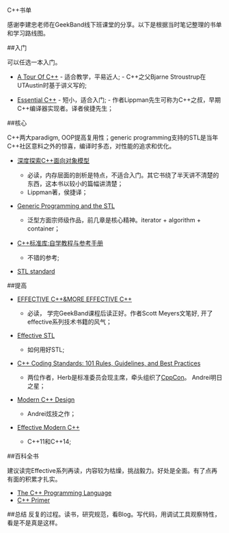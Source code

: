 C++书单

感谢李建忠老师在GeekBand线下班课堂的分享。以下是根据当时笔记整理的书单和学习路线图。


##入门

可以任选一本入门。
  *  [A Tour Of C++](http://www.amazon.com/Tour-C-Depth-ebook/dp/B00F8CWGOS)
    - 适合教学，平易近人;
    - C++之父Bjarne Stroustrup在UTAustin时基于讲义写的;

  *  [Essential C++](http://www.amazon.cn/Essential-C-中文版-李普曼/dp/B00E19SLYI)
    - 短小，适合入门;
    - 作者Lippman先生可称为C++之叔，早期C++编译器实现者。译者侯捷先生；

##核心

C++两大paradigm, OOP提高复用性；generic programming支持的STL是当年C++社区意料之外的惊喜，编译时多态，对性能的追求和优化。

  * [深度探索C++面向对象模型](http://www.amazon.cn/EFFECTIVE-C-MORE-EFFECTIVE-C-中文版-传世经典书丛-梅耶-译者-侯捷/dp/B00GCZHT7Y)
    - 必读，内存层面的剖析是特点，不适合入门。其它书绕了半天讲不清楚的东西，这本书以较小的篇幅讲清楚；
    - Lippman著，侯捷译；

  * [Generic Programming and the STL](http://www.amazon.cn/深度探索C-对象模型-斯坦利•B-李普曼/dp/B006QXQXTM)
    - 泛型方面宗师级作品，前几章是核心精神。iterator + algorithm + container；

  * [C++标准库:自学教程与参考手册](http://www.amazon.cn/C-标准库-尼古拉·约祖蒂斯/dp/B00YLZIRHI/)
    - 不错的参考;

  * [STL standard](https://www.sgi.com/tech/stl/)

##提高

   * [EFFECTIVE C++&MORE EFFECTIVE C++](http://www.amazon.cn/EFFECTIVE-C-MORE-EFFECTIVE-C-中文版-传世经典书丛-梅耶-译者-侯捷/dp/B00GCZHT7Y)
     - 必读， 学完GeekBand课程后读正好。作者Scott Meyers文笔好, 开了effective系列技术书籍的风气；

   * [Effective STL](http://www.amazon.cn/中文版Effective-STL-50条有效使用STL的经验-Scott-Meyers/dp/B00LL0M4JI)
     - 如何用好STL; 

   * [C++ Coding Standards: 101 Rules, Guidelines, and Best Practices](http://www.amazon.cn/C-Coding-Standards-101-Rules-Guidelines-and-Best-Practices-Sutter-Herb/dp/0321113586)
     - 两位作者，Herb是标准委员会现主席，牵头组织了[CppCon](https://isocpp.orgi)。 Andrei明日之星；

   * [Modern C++ Design]( http://www.amazon.com/Modern-Design-Programming-Patterns-Depth-ebook/dp/B00AU3JUHG)
     - Andrei炫技之作；

   * [Effective Modern C++](http://www.amazon.com/Effective-Modern-Specific-Ways-Improve/dp/1491903996)
     - C++11和C++14;

##百科全书

建议读完Effective系列再读，内容较为枯燥，挑战毅力。好处是全面。有了点再有面的积累才扎实。

   * [The C++ Programming Language](http://www.amazon.cn/C-Programming-Language-Stroustrup-Bjarne/dp/0321563840)
   * [C++ Primer](http://www.amazon.cn/C-Primer-李普曼/dp/B00CE43I04)

##总结
反复的过程。读书，研究规范，看Blog。写代码，用调试工具观察特性，看是不是真是这样。


